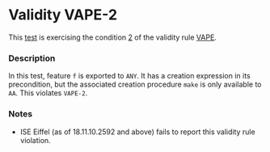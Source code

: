 # Validity VAPE-2

This [test](.) is exercising the condition [2](../Readme.md) of the validity rule [VAPE](../../vape/Readme.md).

### Description

In this test, feature `f` is exported to `ANY`. It has a creation expression in its precondition, but the associated creation procedure `make` is only available to `AA`. This violates `VAPE-2`.

### Notes

* ISE Eiffel (as of 18.11.10.2592 and above) fails to report this validity rule violation.
